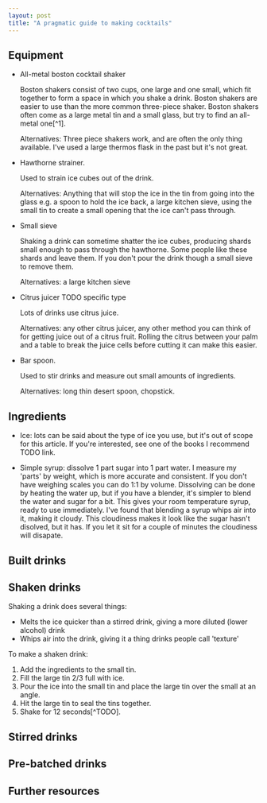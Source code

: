 ```yaml
---
layout: post
title: "A pragmatic guide to making cocktails"
---
```


## Equipment

- All-metal boston cocktail shaker
  
  Boston shakers consist of two cups, one large and one small, which fit
  together to form a space in which you shake a drink. Boston shakers are easier
  to use than the more common three-piece shaker. Boston shakers often come as a
  large metal tin and a small glass, but try to find an all-metal one[^1].

  Alternatives: Three piece shakers work, and are often the only thing
  available. I've used a large thermos flask in the past but it's not great.

- Hawthorne strainer. 

  Used to strain ice cubes out of the drink.

  Alternatives: Anything that will stop the ice in the tin from going into the
  glass e.g. a spoon to hold the ice back, a large kitchen sieve, using the
  small tin to create a small opening that the ice can't pass through.

- Small sieve

  Shaking a drink can sometime shatter the ice cubes, producing
  shards small enough to pass through the hawthorne. Some people like these
  shards and leave them. If you don't pour the drink though a small sieve to
  remove them.

  Alternatives: a large kitchen sieve

- Citrus juicer TODO specific type 

  Lots of drinks use citrus juice.

  Alternatives: any other citrus juicer, any other method you can think of for
  getting juice out of a citrus fruit. Rolling the citrus between your palm and
  a table to break the juice cells before cutting it can make this easier.

- Bar spoon. 

  Used to stir drinks and measure out small amounts of ingredients. 
  
  Alternatives: long thin desert spoon, chopstick.

## Ingredients

- Ice: lots can be said about the type of ice you use, but it's out of scope for
  this article. If you're interested, see one of the books I recommend TODO link.

- Simple syrup: dissolve 1 part sugar into 1 part water. I measure my 'parts' by
  weight, which is more accurate and consistent. If you don't have weighing
  scales you can do 1:1 by volume. Dissolving can be done by heating the water
  up, but if you have a blender, it's simpler to blend the water and sugar for a
  bit. This gives your room temperature syrup, ready to use immediately. I've
  found that blending a syrup whips air into it, making it cloudy. This
  cloudiness makes it look like the sugar hasn't disolved, but it has. If you
  let it sit for a couple of minutes the cloudiness will disapate.

## Built drinks

## Shaken drinks

Shaking a drink does several things:

- Melts the ice quicker than a stirred drink, giving a more diluted (lower
  alcohol) drink
- Whips air into the drink, giving it a thing drinks people call 'texture'

To make a shaken drink: 

1. Add the ingredients to the small tin. 
2. Fill the large tin 2/3 full with ice. 
3. Pour the ice into the small tin and place the large tin over the small at an
   angle. 
4. Hit the large tin to seal the tins together.
5. Shake for 12 seconds[^TODO].

## Stirred drinks

## Pre-batched drinks

## Further resources
